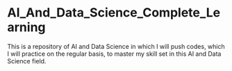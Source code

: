 # AI_And_Data_Science_Complete_Learning
This is a repository of AI and Data Science in which I will push codes, which I will practice on the regular basis, to master my skill set in this AI and Data Science field.
